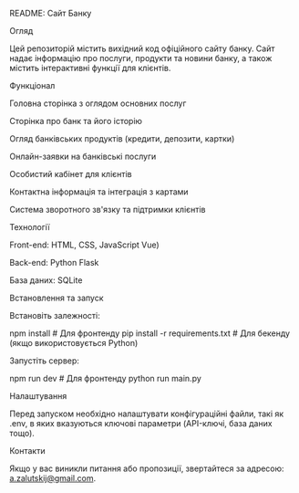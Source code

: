 README: Сайт Банку

Огляд

Цей репозиторій містить вихідний код офіційного сайту банку. Сайт надає інформацію про послуги, продукти та новини банку, а також містить інтерактивні функції для клієнтів.

Функціонал

Головна сторінка з оглядом основних послуг

Сторінка про банк та його історію

Огляд банківських продуктів (кредити, депозити, картки)

Онлайн-заявки на банківські послуги

Особистий кабінет для клієнтів

Контактна інформація та інтеграція з картами

Система зворотного зв'язку та підтримки клієнтів

Технології

Front-end: HTML, CSS, JavaScript Vue)

Back-end: Python Flask

База даних: SQLite

Встановлення та запуск

Встановіть залежності:

npm install  # Для фронтенду
pip install -r requirements.txt  # Для бекенду (якщо використовується Python)

Запустіть сервер:

npm run dev  # Для фронтенду
python run main.py

Налаштування

Перед запуском необхідно налаштувати конфігураційні файли, такі як .env, в яких вказуються ключові параметри (API-ключі, база даних тощо).

Контакти

Якщо у вас виникли питання або пропозиції, звертайтеся за адресою: a.zalutskij@gmail.com.

